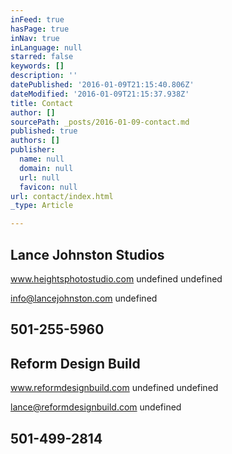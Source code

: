 ```yaml
---
inFeed: true
hasPage: true
inNav: true
inLanguage: null
starred: false
keywords: []
description: ''
datePublished: '2016-01-09T21:15:40.806Z'
dateModified: '2016-01-09T21:15:37.938Z'
title: Contact
author: []
sourcePath: _posts/2016-01-09-contact.md
published: true
authors: []
publisher:
  name: null
  domain: null
  url: null
  favicon: null
url: contact/index.html
_type: Article

---
```

## Lance Johnston Studios

www.heightsphotostudio.com
undefined
undefined

info@lancejohnston.com
undefined

## 501-255-5960

## 

## Reform Design Build

www.reformdesignbuild.com
undefined
undefined

lance@reformdesignbuild.com
undefined

## 501-499-2814